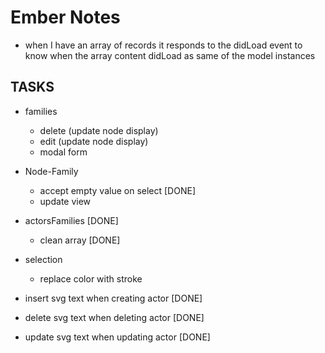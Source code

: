 # Ember Notes

* when I have an array of records it responds to the didLoad event to
  know when the array content didLoad as same of the model instances

## TASKS

* families
  * delete (update node display)
  * edit (update node display)
  * modal form
* Node-Family
  * accept empty value on select [DONE]
  * update view
* actorsFamilies [DONE]
  * clean array [DONE]
* selection
  * replace color with stroke

* insert svg text when creating actor [DONE]
* delete svg text when deleting actor [DONE]
* update svg text when updating actor [DONE]
